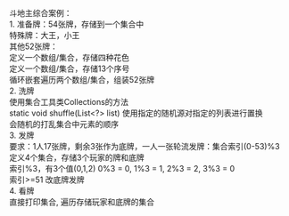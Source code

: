斗地主综合案例：  
    1. 准备牌：54张牌，存储到一个集合中  
        特殊牌：大王，小王  
        其他52张牌：  
            定义一个数组/集合，存储四种花色  
            定义一个数组/集合，存储13个序号  
        循环嵌套遍历两个数组/集合，组装52张牌  
    2. 洗牌  
        使用集合工具类Collections的方法  
        static void shuffle(List<?> list) 使用指定的随机源对指定的列表进行置换  
        会随机的打乱集合中元素的顺序  
    3. 发牌  
        要求：1人17张牌，剩余3张作为底牌，一人一张轮流发牌：集合索引(0-53)%3  
        定义4个集合，存储3个玩家的牌和底牌  
        索引%3，有3个值(0,1,2) 0%3 = 0, 1%3 = 1, 2%3 = 2, 3%3 = 0  
        索引>=51 改底牌发牌  
    4. 看牌  
        直接打印集合, 遍历存储玩家和底牌的集合  